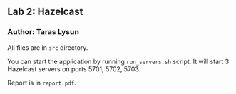 ## Lab 2: Hazelcast

### Author: Taras Lysun

All files are in `src` directory.

You can start the application by running `run_servers.sh` script. It will start 3 Hazelcast servers on ports 5701, 5702, 5703.

Report is in `report.pdf`.
